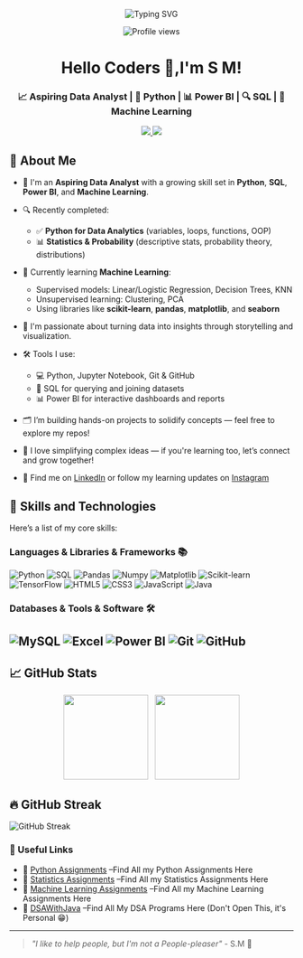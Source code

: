 <p align="center">
  <img src="https://readme-typing-svg.herokuapp.com?font=Fira+Code&duration=3000&pause=1000&center=true&vCenter=true&width=435&lines=👩‍💻+Turning+Data+into+Insights!;📚+Learning+Python%2C+SQL%2C+Power+BI;🚀+Building+Projects+and+Sharing+on+Github;🔗+Connect+and+Grow+Together!" alt="Typing SVG" />
</p>

<p align="center">
  <img src="https://komarev.com/ghpvc/?username=CoderSugata&color=blue" alt="Profile views"/>
</p>

<h1 align="center">Hello Coders 👋,I'm S M!</h1>
<h3 align="center">📈 Aspiring Data Analyst | 🐍 Python | 📊 Power BI | 🔍 SQL | 🧠 Machine Learning </h3>

<p align="center">

  <a href="https://www.linkedin.com/in/sugatamondal/">
    <img src="https://img.shields.io/badge/-LinkedIn-0077B5?style=flat-square&logo=linkedin&logoColor=white"/>
  </a>
  <a href="https://www.instagram.com/sugata_12/">
    <img src="https://img.shields.io/badge/-Instagram-E4405F?style=flat-square&logo=instagram&logoColor=white"/>
  </a>
</p>

## 🚀 About Me

* 👋 I'm an **Aspiring Data Analyst** with a growing skill set in **Python**, **SQL**, **Power BI**, and **Machine Learning**.

* 🔍 Recently completed:

  * ✅ **Python for Data Analytics** (variables, loops, functions, OOP)
  * 📊 **Statistics & Probability** (descriptive stats, probability theory, distributions)

* 🤖 Currently learning **Machine Learning**:

  * Supervised models: Linear/Logistic Regression, Decision Trees, KNN
  * Unsupervised learning: Clustering, PCA
  * Using libraries like **scikit-learn**, **pandas**, **matplotlib**, and **seaborn**

* 🧠 I'm passionate about turning data into insights through storytelling and visualization.

* 🛠 Tools I use:

  * 💻 Python, Jupyter Notebook, Git & GitHub
  * 🧮 SQL for querying and joining datasets
  * 📊 Power BI for interactive dashboards and reports

* 🗂 I’m building hands-on projects to solidify concepts — feel free to explore my repos!

* 💬 I love simplifying complex ideas — if you're learning too, let’s connect and grow together!

* 🔗 Find me on [LinkedIn](https://www.linkedin.com/in/sugatamondal/) or follow my learning updates on [Instagram](https://www.instagram.com/sugata_12/)


## 🚀 **Skills and Technologies**

Here’s a list of my core skills:

### **Languages & Libraries & Frameworks** 📚
![Python](https://img.shields.io/badge/Python-3776AB?style=flat&logo=python&logoColor=white) ![SQL](https://img.shields.io/badge/SQL-4479A1?style=flat&logo=sql&logoColor=white) 
![Pandas](https://img.shields.io/badge/Pandas-150458?style=flat&logo=pandas&logoColor=white) ![Numpy](https://img.shields.io/badge/Numpy-013243?style=flat&logo=numpy&logoColor=white)
![Matplotlib](https://img.shields.io/badge/Matplotlib-000000?style=flat&logo=matplotlib&logoColor=white) ![Scikit-learn](https://img.shields.io/badge/Scikit--learn-F7931E?style=flat&logo=scikit-learn&logoColor=white) ![TensorFlow](https://img.shields.io/badge/TensorFlow-FF6F00?style=flat&logo=tensorflow&logoColor=white)
![HTML5](https://img.shields.io/badge/HTML5-E34F26?style=flat&logo=html5&logoColor=white) ![CSS3](https://img.shields.io/badge/CSS3-1572B6?style=flat&logo=css3&logoColor=white) ![JavaScript](https://img.shields.io/badge/JavaScript-FFB81C?style=flat&logo=javascript&logoColor=white) ![Java](https://img.shields.io/badge/Java-007396?style=flat&logo=java&logoColor=white) 



### **Databases & Tools & Software** 🛠️
![MySQL](https://img.shields.io/badge/MySQL-4479A1?style=flat&logo=mysql&logoColor=white) ![Excel](https://img.shields.io/badge/Excel-217346?style=flat&logo=microsoft-excel&logoColor=white) ![Power BI](https://img.shields.io/badge/Power%20BI-3D7B8A?style=flat&logo=powerbi&logoColor=white) ![Git](https://img.shields.io/badge/Git-F05032?style=flat&logo=git&logoColor=white) ![GitHub](https://img.shields.io/badge/GitHub-181717?style=flat&logo=github&logoColor=white) 
---

## 📈 GitHub Stats

<p align="center">
  <img height="150" src="https://github-readme-stats.vercel.app/api?username=CoderSugata&show_icons=true&theme=tokyonight"/>
  &nbsp;
  <img height="150" src="https://github-readme-stats.vercel.app/api/top-langs/?username=CoderSugata&layout=compact&theme=tokyonight"/>
</p>

## 🔥 **GitHub Streak**
![GitHub Streak](https://streak-stats.demolab.com?user=coderSugata&theme=radical)

### 🔗 Useful Links
- 📂 [Python Assignments](https://github.com/CoderSugata/PythonAssignments) –Find All my Python Assignments Here
- 📂 [Statistics Assignments](https://github.com/CoderSugata/StatisticsAssignments) –Find All my Statistics Assignments Here
- 📂 [Machine Learning Assignments](https://github.com/CoderSugata/MachineLearningAssignments) –Find All my Machine Learning Assignments Here
- 📂 [DSAWithJava](https://github.com/CoderSugata/DSAwithJava) –Find All My DSA Programs Here (Don't Open This, it's Personal 😁)

---

> *"I like to help people, but I'm not a People-pleaser"* - S.M 🧿


